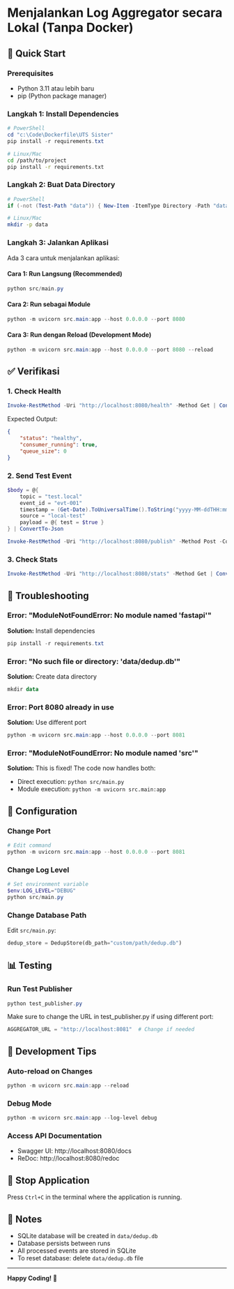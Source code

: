 # Menjalankan Log Aggregator secara Lokal (Tanpa Docker)

## 🚀 Quick Start

### Prerequisites
- Python 3.11 atau lebih baru
- pip (Python package manager)

### Langkah 1: Install Dependencies

```powershell
# PowerShell
cd "c:\Code\Dockerfile\UTS Sister"
pip install -r requirements.txt
```

```bash
# Linux/Mac
cd /path/to/project
pip install -r requirements.txt
```

### Langkah 2: Buat Data Directory

```powershell
# PowerShell
if (-not (Test-Path "data")) { New-Item -ItemType Directory -Path "data" }
```

```bash
# Linux/Mac
mkdir -p data
```

### Langkah 3: Jalankan Aplikasi

Ada 3 cara untuk menjalankan aplikasi:

#### Cara 1: Run Langsung (Recommended)
```powershell
python src/main.py
```

#### Cara 2: Run sebagai Module
```powershell
python -m uvicorn src.main:app --host 0.0.0.0 --port 8080
```

#### Cara 3: Run dengan Reload (Development Mode)
```powershell
python -m uvicorn src.main:app --host 0.0.0.0 --port 8080 --reload
```

## ✅ Verifikasi

### 1. Check Health
```powershell
Invoke-RestMethod -Uri "http://localhost:8080/health" -Method Get | ConvertTo-Json
```

Expected Output:
```json
{
    "status": "healthy",
    "consumer_running": true,
    "queue_size": 0
}
```

### 2. Send Test Event
```powershell
$body = @{
    topic = "test.local"
    event_id = "evt-001"
    timestamp = (Get-Date).ToUniversalTime().ToString("yyyy-MM-ddTHH:mm:ssZ")
    source = "local-test"
    payload = @{ test = $true }
} | ConvertTo-Json

Invoke-RestMethod -Uri "http://localhost:8080/publish" -Method Post -ContentType "application/json" -Body $body
```

### 3. Check Stats
```powershell
Invoke-RestMethod -Uri "http://localhost:8080/stats" -Method Get | ConvertTo-Json
```

## 🐛 Troubleshooting

### Error: "ModuleNotFoundError: No module named 'fastapi'"
**Solution:** Install dependencies
```powershell
pip install -r requirements.txt
```

### Error: "No such file or directory: 'data/dedup.db'"
**Solution:** Create data directory
```powershell
mkdir data
```

### Error: Port 8080 already in use
**Solution:** Use different port
```powershell
python -m uvicorn src.main:app --host 0.0.0.0 --port 8081
```

### Error: "ModuleNotFoundError: No module named 'src'"
**Solution:** This is fixed! The code now handles both:
- Direct execution: `python src/main.py`
- Module execution: `python -m uvicorn src.main:app`

## 🔧 Configuration

### Change Port
```powershell
# Edit command
python -m uvicorn src.main:app --host 0.0.0.0 --port 8081
```

### Change Log Level
```powershell
# Set environment variable
$env:LOG_LEVEL="DEBUG"
python src/main.py
```

### Change Database Path
Edit `src/main.py`:
```python
dedup_store = DedupStore(db_path="custom/path/dedup.db")
```

## 📊 Testing

### Run Test Publisher
```powershell
python test_publisher.py
```

Make sure to change the URL in test_publisher.py if using different port:
```python
AGGREGATOR_URL = "http://localhost:8081"  # Change if needed
```

## 🎯 Development Tips

### Auto-reload on Changes
```powershell
python -m uvicorn src.main:app --reload
```

### Debug Mode
```powershell
python -m uvicorn src.main:app --log-level debug
```

### Access API Documentation
- Swagger UI: http://localhost:8080/docs
- ReDoc: http://localhost:8080/redoc

## 🛑 Stop Application

Press `Ctrl+C` in the terminal where the application is running.

## 📝 Notes

- SQLite database will be created in `data/dedup.db`
- Database persists between runs
- All processed events are stored in SQLite
- To reset database: delete `data/dedup.db` file

---

**Happy Coding! 🚀**
